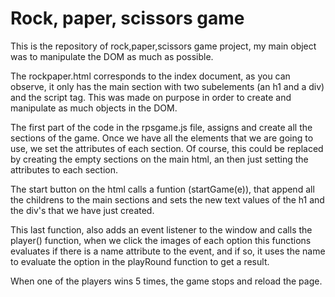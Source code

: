 # Rock, paper, scissors game

This is the repository of rock,paper,scissors game project, my main object was to manipulate the DOM as much as possible.

The rockpaper.html corresponds to the index document, as you can observe, it only has the main section with two subelements (an h1 and a div) and the script tag.
This was made on purpose in order to create and manipulate as much objects in the DOM.

The first part of the code in the rpsgame.js file, assigns and create all the sections of the game. Once we have all the elements that we are going to use,
we set the attributes of each section. Of course, this could be replaced by creating the empty sections on the main html, an then just setting the attributes
to each section.

The start button on the html calls a funtion (startGame(e)), that append all the childrens to the main sections and sets the new text values of the h1 and
the div's that we have just created.

This last function, also adds an event listener to the window and calls the player() function, when we click the images of each option this functions evaluates
if there is a name attribute to the event, and if so, it uses the name to evaluate the option in the playRound function to get a result.

When one of the players wins 5 times, the game stops and reload the page.

